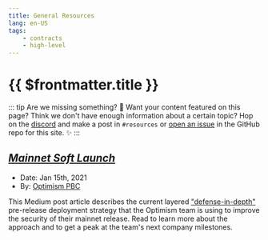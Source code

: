 ```yaml
---
title: General Resources
lang: en-US
tags:
    - contracts
    - high-level
---
```


# {{ $frontmatter.title }}

::: tip Are we missing something? 🧐
Want your content featured on this page?
Think we don't have enough information about a certain topic?
Hop on the [discord](https://discord.gg/5TaAXGn2D8) and make a post in `#resources` or [open an issue](https://github.com/ethereum-optimism/community-hub/issues) in the GitHub repo for this site. ✨
:::

## [*Mainnet Soft Launch*](https://medium.com/ethereum-optimism/mainnet-soft-launch-7cacc0143cd5)

* Date: Jan 15th, 2021
* By: [Optimism PBC](https://optimism.io)

This Medium post article describes the current layered ["defense-in-depth"](https://en.wikipedia.org/wiki/Defense_in_depth_(computing)) pre-release deployment strategy that the Optimism team is using to improve the security of their mainnet release.
Read to learn more about the approach and to get a peak at the team's next company milestones.
